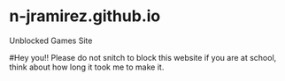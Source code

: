 # n-jramirez.github.io
Unblocked Games Site

#Hey you!!
Please do not snitch to block this website if you are at school, think about how long it took me to make it.
